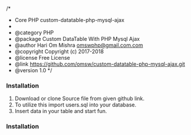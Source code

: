 /*
 * Core PHP custom-datatable-php-mysql-ajax
 *
 * @category  PHP
 * @package   Custom DataTable With PHP Mysql Ajax
 * @author    Hari Om Mishra <omswphp@gmail.com.com>
 * @copyright Copyright (c) 2017-2018
 * @license   Free License
 * @link      https://github.com/omsw/custom-datatable-php-mysql-ajax.git
 * @version   1.0
 */
### Installation
1. Download or clone Source file from given github link.
2. To utilize this import users.sql into your database.
3. Insert data in your table and start fun.
### Installation




